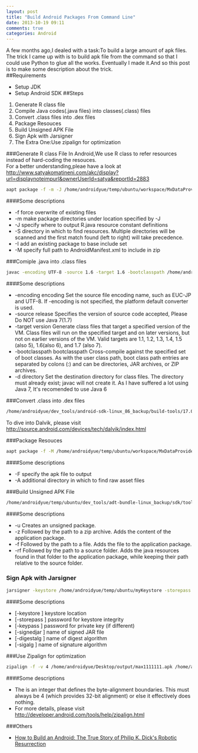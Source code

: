 ```yaml
---
layout: post
title: "Build Android Packages From Command Line"
date: 2013-10-19 09:11
comments: true
categories: Android 
---
```

A few months ago,I dealed with a task:To build a large amount of apk files.  The trick I came up with is to build apk file from the command so that I could use Python to glue all the works.  Eventually I made it.And so this post is to make some description about the trick.  
##Requirements
  *  Setup JDK
  *  Setup Android SDK
##Steps
1.  Generate R class file   
2.  Compile Java codes(.java files) into classes(.class) files  
3.  Convert .class files into .dex files  
4.  Package Resouces  
5.  Build Unsigned APK File  
6.  Sign Apk with Jarsigner   
7.  The Extra One:Use zipalign for optimization
  
  
###Generate R class File 
In Android,We use R class to refer resources instead of hard-coding the resouces.  
For a better understanding,pleae have a look at http://www.satyakomatineni.com/akc/display?url=displaynoteimpurl&ownerUserId=satya&reportId=2883  
```bash
aapt package -f -m -J /home/androidyue/temp/ubuntu/workspace/MxDataProvider/gen/ -S /home/androidyue/temp/ubuntu/workspace/MxDataProvider/res/ -I /home/androidyue/dev_tools/android-sdk-linux_86_backup/platforms/android-17/android.jar -M /home/androidyue/temp/ubuntu/workspace/MxDataProvider/AndroidManifest.xml
```
####Some descriptions
  *  -f  force overwrite of existing files 
  *  -m  make package directories under location specified by -J
  *  -J  specify where to output R.java resource constant definitions
  *  -S  directory in which to find resources.  Multiple directories will be scanned and the first match found (left to right) will take precedence.
  *  -I  add an existing package to base include set 
  *  -M  specify full path to AndroidManifest.xml to include in zip 
  

###Comiple .java into .class files 
```bash
javac -encoding UTF-8 -source 1.6 -target 1.6 -bootclasspath /home/androidyue/dev_tools/android-sdk-linux_86_backup/platforms/android-17/android.jar -d /home/androidyue/temp/ubuntu/workspace/MxDataProvider/bin/ /home/androidyue/temp/ubuntu/workspace/MxDataProvider/src//coop/channel/provider/*.java /home/androidyue/temp/ubuntu/workspace/MxDataProvider/gen//coop/channel/provider/R.java 
```
####Some descriptions
  *  -encoding encoding  Set the source file encoding name, such as EUC-JP and UTF-8. If -encoding is not specified, the platform default converter is used. 
  *  -source release   Specifies the version of source code accepted, Please Do NOT use Java 7(1.7)
  *  -target version  Generate  class files that target a specified version of the VM. Class files will run on the specified target and on later versions, but not on earlier versions of the VM. Valid targets are 1.1, 1.2, 1.3, 1.4, 1.5 (also 5), 1.6(also 6), and 1.7 (also 7).
  *  -bootclasspath bootclasspath Cross-compile against the specified set of boot classes. As with the user class path, boot class path entries are separated by colons (:) and can be directories, JAR archives, or ZIP archives.
  *  -d directory  Set the destination directory for class files. The directory must already exist; javac will not create it. 
As I have suffered a lot using Java 7, It's recomended to use Java 6
  

###Convert .class into .dex files 
```bash
/home/androidyue/dev_tools/android-sdk-linux_86_backup/build-tools/17.0.0/dx --dex --output=/home/androidyue/temp/ubuntu/workspace/MxDataProvider/bin//class.dex /home/androidyue/temp/ubuntu/workspace/MxDataProvider/bin/
```
To dive into Dalvik, please visit http://source.android.com/devices/tech/dalvik/index.html

  
  
###Package Resouces 
```bash
aapt package -f -M /home/androidyue/temp/ubuntu/workspace/MxDataProvider/AndroidManifest.xml -S /home/androidyue/temp/ubuntu/workspace/MxDataProvider/res/ -A /home/androidyue/temp/ubuntu/workspace/MxDataProvider//assets/ -I /home/androidyue/dev_tools/android-sdk-linux_86_backup/platforms/android-17/android.jar -F /home/androidyue/temp/ubuntu/workspace/MxDataProvider/bin//resources.ap_
```
####Some descriptions
  *  -F  specify the apk file to output  
  *  -A  additional directory in which to find raw asset files  

###Build Unsigned APK File 
```bash
/home/androidyue/temp/ubuntu/dev_tools/adt-bundle-linux_backup/sdk/tools/apkbuilder /tmp/unsignedApkFile.apk -v -u -z /home/androidyue/temp/ubuntu/workspace/MxDataProvider/bin//resources.ap_ -f /home/androidyue/temp/ubuntu/workspace/MxDataProvider/bin//class.dex -rf /home/androidyue/temp/ubuntu/workspace/MxDataProvider/src/
```
####Some descriptions
  *  -u      Creates an unsigned package.
  *  -z      Followed by the path to a zip archive. Adds the content of the application package.
  *  -f      Followed by the path to a file. Adds the file to the application package.
  *  -rf     Followed by the path to a source folder. Adds the java resources found in that folder to the application package, while keeping their path relative to the source folder.


  
  
### Sign Apk with Jarsigner
```bash
jarsigner -keystore /home/androidyue/temp/ubuntu/myKeystore -storepass storepassValue -keypass keypassValue -signedjar /home/androidyue/Desktop/output/max1111111.apk /tmp/unsignedApkFile.apk maxthon -digestalg SHA1 -sigalg MD5withRSA
```
####Some descriptions 
  *  [-keystore <url>]           keystore location
  *  [-storepass <password>]     password for keystore integrity
  *  [-keypass <password>]       password for private key (if different)
  *  [-signedjar <file>]         name of signed JAR file 
  *  [-digestalg <algorithm>]    name of digest algorithm 
  *  [-sigalg <algorithm>]       name of signature algorithm 
  
  
###Use Zipalign for optimization
```bash
zipalign -f -v 4 /home/androidyue/Desktop/output/max1111111.apk /home/androidyue/Desktop/output/max222222.apk
```
####Some descriptions
  *  The <alignment> is an integer that defines the byte-alignment boundaries. This must always be 4 (which provides 32-bit alignment) or else it effectively does nothing.
  *  For more details, please visit http://developer.android.com/tools/help/zipalign.html


###Others
  * <a href="http://www.amazon.com/gp/product/1250032156/ref=as_li_tl?ie=UTF8&camp=1789&creative=9325&creativeASIN=1250032156&linkCode=as2&tag=droidyueblog-20&linkId=US32QO6KTI7UYC7U">How to Build an Android: The True Story of Philip K. Dick's Robotic Resurrection</a><img src="http://ir-na.amazon-adsystem.com/e/ir?t=droidyueblog-20&l=as2&o=1&a=1250032156" width="1" height="1" border="0" alt="" style="border:none !important; margin:0px !important;" />

